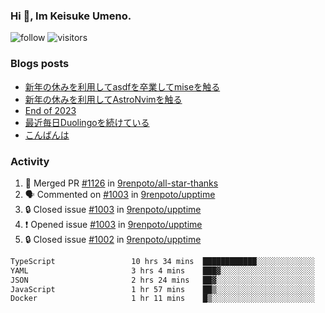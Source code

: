 ### Hi 👋, Im Keisuke Umeno.

<!--
**9renpoto/9renpoto** is a ✨ _special_ ✨ repository because its `README.md` (this file) appears on your GitHub profile.

Here are some ideas to get you started:

- 🔭 I’m currently working on ...
- 🌱 I’m currently learning ...
- 👯 I’m looking to collaborate on ...
- 🤔 I’m looking for help with ...
- 💬 Ask me about ...
- 📫 How to reach me: ...
- 😄 Pronouns: ...
- ⚡ Fun fact: ...
-->

![follow](https://img.shields.io/github/followers/9renpoto?label=Follow&style=social)
![visitors](https://komarev.com/ghpvc/?username=9renpoto&label=Profile%20views&color=0e75b6&style=flat)

### Blogs posts

<!-- BLOG-POST-LIST:START -->
- [新年の休みを利用してasdfを卒業してmiseを触る](https://9renpoto.win/entry/2024/01/07/mise)
- [新年の休みを利用してAstroNvimを触る](https://9renpoto.win/entry/2024/01/03/new-year-holidays)
- [End of 2023](https://9renpoto.win/entry/2023/12/31/end)
- [最近毎日Duolingoを続けている](https://9renpoto.win/entry/2023/12/05/duolingo)
- [こんばんは](https://sizu.me/9renpoto/posts/5a0i98779w97)
<!-- BLOG-POST-LIST:END -->

### Activity

<!--START_SECTION:activity-->
1. 🎉 Merged PR [#1126](https://github.com/9renpoto/all-star-thanks/pull/1126) in [9renpoto/all-star-thanks](https://github.com/9renpoto/all-star-thanks)
2. 🗣 Commented on [#1003](https://github.com/9renpoto/upptime/issues/1003#issuecomment-1891102392) in [9renpoto/upptime](https://github.com/9renpoto/upptime)
3. 🔒 Closed issue [#1003](https://github.com/9renpoto/upptime/issues/1003) in [9renpoto/upptime](https://github.com/9renpoto/upptime)
4. ❗ Opened issue [#1003](https://github.com/9renpoto/upptime/issues/1003) in [9renpoto/upptime](https://github.com/9renpoto/upptime)
5. 🔒 Closed issue [#1002](https://github.com/9renpoto/upptime/issues/1002) in [9renpoto/upptime](https://github.com/9renpoto/upptime)
<!--END_SECTION:activity-->

<!--START_SECTION:waka-->

```txt
TypeScript                 10 hrs 34 mins  ████████████░░░░░░░░░░░░░   48.62 %
YAML                       3 hrs 4 mins    ███▓░░░░░░░░░░░░░░░░░░░░░   14.15 %
JSON                       2 hrs 24 mins   ██▓░░░░░░░░░░░░░░░░░░░░░░   11.11 %
JavaScript                 1 hr 57 mins    ██▒░░░░░░░░░░░░░░░░░░░░░░   09.04 %
Docker                     1 hr 11 mins    █▒░░░░░░░░░░░░░░░░░░░░░░░   05.49 %
```

<!--END_SECTION:waka-->
